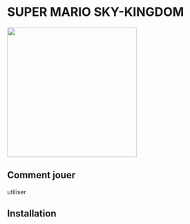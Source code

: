 #  SUPER MARIO SKY-KINGDOM
<img   height = "300px" width="300px" src="https://raw.githubusercontent.com/deverror6068/GameProg_B2_Pham_Alexandre/git_icons/game_logo.png">

## Comment jouer 

utiliser 

## Installation
